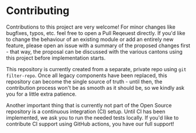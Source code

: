 # Contributing

Contributions to this project are very welcome! For minor changes like bugfixes, typos, etc. feel free to open a Pull Reqeuest directly. If you'd like to change the behaviour of an existing module or add an entirely new feature, please open an issue with a summary of the proposed changes first - that way, the proposal can be discussed with the various cantons using this project before implementation starts.

This repository is currently created from a separate, private repo using `git filter-repo`. Once all legacy components have been replaced, this repository can become the single source of truth - until then, the contribution process won't be as smooth as it should be, so we kindly ask you for a little extra patience.

Another important thing that is currently not part of the Open Source repository is a continuous integration (CI) setup. Until CI has been implemented, we ask you to run the needed tests locally. If you'd like to contribute CI support using GitHub actions, you have our full support!

